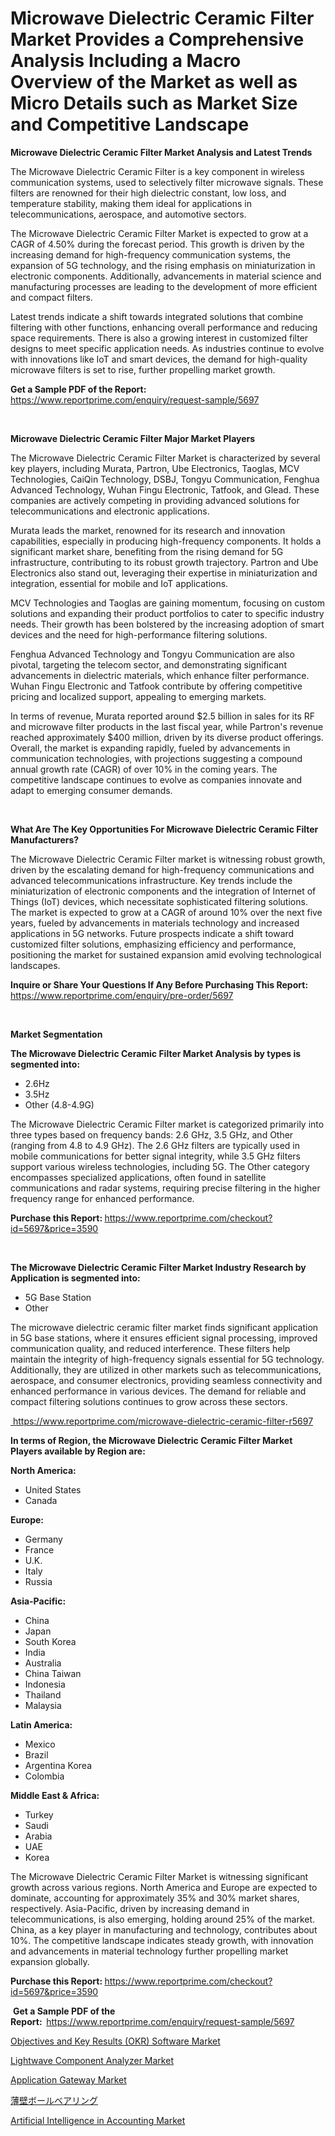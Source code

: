 <p><h1>Microwave Dielectric Ceramic Filter Market Provides a Comprehensive Analysis Including a Macro Overview of the Market as well as Micro Details such as Market Size and Competitive Landscape</h1></p><p><strong>Microwave Dielectric Ceramic Filter Market Analysis and Latest Trends</strong></p>
<p><p>The Microwave Dielectric Ceramic Filter is a key component in wireless communication systems, used to selectively filter microwave signals. These filters are renowned for their high dielectric constant, low loss, and temperature stability, making them ideal for applications in telecommunications, aerospace, and automotive sectors.</p><p>The Microwave Dielectric Ceramic Filter Market is expected to grow at a CAGR of 4.50% during the forecast period. This growth is driven by the increasing demand for high-frequency communication systems, the expansion of 5G technology, and the rising emphasis on miniaturization in electronic components. Additionally, advancements in material science and manufacturing processes are leading to the development of more efficient and compact filters.</p><p>Latest trends indicate a shift towards integrated solutions that combine filtering with other functions, enhancing overall performance and reducing space requirements. There is also a growing interest in customized filter designs to meet specific application needs. As industries continue to evolve with innovations like IoT and smart devices, the demand for high-quality microwave filters is set to rise, further propelling market growth.</p></p>
<p><strong>Get a Sample PDF of the Report:&nbsp;</strong> <a href="https://www.reportprime.com/enquiry/request-sample/5697">https://www.reportprime.com/enquiry/request-sample/5697</a></p>
<p>&nbsp;</p>
<p><strong>Microwave Dielectric Ceramic Filter Major Market Players</strong></p>
<p><p>The Microwave Dielectric Ceramic Filter Market is characterized by several key players, including Murata, Partron, Ube Electronics, Taoglas, MCV Technologies, CaiQin Technology, DSBJ, Tongyu Communication, Fenghua Advanced Technology, Wuhan Fingu Electronic, Tatfook, and Glead. These companies are actively competing in providing advanced solutions for telecommunications and electronic applications.</p><p>Murata leads the market, renowned for its research and innovation capabilities, especially in producing high-frequency components. It holds a significant market share, benefiting from the rising demand for 5G infrastructure, contributing to its robust growth trajectory. Partron and Ube Electronics also stand out, leveraging their expertise in miniaturization and integration, essential for mobile and IoT applications.</p><p>MCV Technologies and Taoglas are gaining momentum, focusing on custom solutions and expanding their product portfolios to cater to specific industry needs. Their growth has been bolstered by the increasing adoption of smart devices and the need for high-performance filtering solutions.</p><p>Fenghua Advanced Technology and Tongyu Communication are also pivotal, targeting the telecom sector, and demonstrating significant advancements in dielectric materials, which enhance filter performance. Wuhan Fingu Electronic and Tatfook contribute by offering competitive pricing and localized support, appealing to emerging markets.</p><p>In terms of revenue, Murata reported around $2.5 billion in sales for its RF and microwave filter products in the last fiscal year, while Partron's revenue reached approximately $400 million, driven by its diverse product offerings. Overall, the market is expanding rapidly, fueled by advancements in communication technologies, with projections suggesting a compound annual growth rate (CAGR) of over 10% in the coming years. The competitive landscape continues to evolve as companies innovate and adapt to emerging consumer demands.</p></p>
<p>&nbsp;</p>
<p><strong>What Are The Key Opportunities For Microwave Dielectric Ceramic Filter Manufacturers?</strong></p>
<p><p>The Microwave Dielectric Ceramic Filter market is witnessing robust growth, driven by the escalating demand for high-frequency communications and advanced telecommunications infrastructure. Key trends include the miniaturization of electronic components and the integration of Internet of Things (IoT) devices, which necessitate sophisticated filtering solutions. The market is expected to grow at a CAGR of around 10% over the next five years, fueled by advancements in materials technology and increased applications in 5G networks. Future prospects indicate a shift toward customized filter solutions, emphasizing efficiency and performance, positioning the market for sustained expansion amid evolving technological landscapes.</p></p>
<p><strong>Inquire or Share Your Questions If Any Before Purchasing This Report:</strong> <a href="https://www.reportprime.com/enquiry/pre-order/5697">https://www.reportprime.com/enquiry/pre-order/5697</a></p>
<p>&nbsp;</p>
<p><strong>Market Segmentation</strong></p>
<p><strong>The Microwave Dielectric Ceramic Filter Market Analysis by types is segmented into:</strong></p>
<p><ul><li>2.6Hz</li><li>3.5Hz</li><li>Other (4.8-4.9G)</li></ul></p>
<p><p>The Microwave Dielectric Ceramic Filter market is categorized primarily into three types based on frequency bands: 2.6 GHz, 3.5 GHz, and Other (ranging from 4.8 to 4.9 GHz). The 2.6 GHz filters are typically used in mobile communications for better signal integrity, while 3.5 GHz filters support various wireless technologies, including 5G. The Other category encompasses specialized applications, often found in satellite communications and radar systems, requiring precise filtering in the higher frequency range for enhanced performance.</p></p>
<p><strong>Purchase this Report:&nbsp;</strong><a href="https://www.reportprime.com/checkout?id=5697&price=3590">https://www.reportprime.com/checkout?id=5697&price=3590</a></p>
<p>&nbsp;</p>
<p><strong>The Microwave Dielectric Ceramic Filter Market Industry Research by Application is segmented into:</strong></p>
<p><ul><li>5G Base Station</li><li>Other</li></ul></p>
<p><p>The microwave dielectric ceramic filter market finds significant application in 5G base stations, where it ensures efficient signal processing, improved communication quality, and reduced interference. These filters help maintain the integrity of high-frequency signals essential for 5G technology. Additionally, they are utilized in other markets such as telecommunications, aerospace, and consumer electronics, providing seamless connectivity and enhanced performance in various devices. The demand for reliable and compact filtering solutions continues to grow across these sectors.</p></p>
<p><a href="https://www.reportprime.com/microwave-dielectric-ceramic-filter-r5697">&nbsp;https://www.reportprime.com/microwave-dielectric-ceramic-filter-r5697</a></p>
<p><strong>In terms of Region, the Microwave Dielectric Ceramic Filter Market Players available by Region are:</strong></p>
<p>
    <p> <strong> North America: </strong>
        <ul>
            <li>United States</li>
            <li>Canada</li>
        </ul>
        </p> 
    <p> <strong> Europe: </strong>
        <ul>
            <li>Germany</li>
            <li>France</li>
            <li>U.K.</li>
            <li>Italy</li>
            <li>Russia</li>
        </ul>
        </p> 
    <p> <strong> Asia-Pacific: </strong>
        <ul>
            <li>China</li>
            <li>Japan</li>
            <li>South Korea</li>
            <li>India</li>
            <li>Australia</li>
            <li>China Taiwan</li>
            <li>Indonesia</li>
            <li>Thailand</li>
            <li>Malaysia</li>
        </ul>
        </p> 
    <p> <strong> Latin America: </strong>
        <ul>
            <li>Mexico</li>
            <li>Brazil</li>
            <li>Argentina Korea</li>
            <li>Colombia</li>
        </ul>
        </p> 
    <p> <strong> Middle East & Africa: </strong>
        <ul>
            <li>Turkey</li>
            <li>Saudi</li>
            <li>Arabia</li>
            <li>UAE</li>
            <li>Korea</li>
        </ul>
    </p>
    </p>
<p><p>The Microwave Dielectric Ceramic Filter Market is witnessing significant growth across various regions. North America and Europe are expected to dominate, accounting for approximately 35% and 30% market shares, respectively. Asia-Pacific, driven by increasing demand in telecommunications, is also emerging, holding around 25% of the market. China, as a key player in manufacturing and technology, contributes about 10%. The competitive landscape indicates steady growth, with innovation and advancements in material technology further propelling market expansion globally.</p></p>
<p><strong>Purchase this Report: </strong><a href="https://www.reportprime.com/checkout?id=5697&price=3590">https://www.reportprime.com/checkout?id=5697&price=3590</a></p>
<p>&nbsp;<strong>Get a Sample PDF of the Report:&nbsp;&nbsp;</strong><a href="https://www.reportprime.com/enquiry/request-sample/5697">https://www.reportprime.com/enquiry/request-sample/5697</a></p>
<p><strong></strong></p>
<p><p><a href="https://medium.com/@tyhd5df/objectives-and-key-results-okr-software-market-research-report-exploring-market-size-and-revenue-f44646583b7e">Objectives and Key Results (OKR) Software Market</a></p><p><a href="https://medium.com/@tyhd5df/what-factors-will-influence-the-lightwave-component-analyzer-market-in-the-coming-years-b9bf83289834">Lightwave Component Analyzer Market</a></p><p><a href="https://www.linkedin.com/pulse/application-gateway-industry-sector-new-technologies-market-a7ole?trackingId=4PNgYZXXRACN%2B0oiuYk7NA%3D%3D">Application Gateway Market</a></p><p><a href="https://medium.com/@maudward1907/%E8%96%84%E5%A3%81%E3%83%9C%E3%83%BC%E3%83%AB%E3%83%99%E3%82%A2%E3%83%AA%E3%83%B3%E3%82%B0%E5%B8%82%E5%A0%B4%E3%81%AE%E3%83%9E%E3%83%83%E3%83%94%E3%83%B3%E3%82%B0-%E3%83%88%E3%83%AC%E3%83%B3%E3%83%89-%E8%AA%B2%E9%A1%8C-%E3%81%9D%E3%81%97%E3%81%A6%E3%83%96%E3%83%AC%E3%83%BC%E3%82%AF%E3%82%B9%E3%83%AB%E3%83%BC-2024%E5%B9%B4-2031%E5%B9%B4-e807fcebb945">薄壁ボールベアリング</a></p><p><a href="https://www.linkedin.com/pulse/insights-artificial-intelligence-accounting-market-share-iytre?trackingId=KUK20LbBTVa5fgZ8v7FG8g%3D%3D">Artificial Intelligence in Accounting Market</a></p></p>